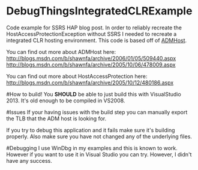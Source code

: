 DebugThingsIntegratedCLRExample
===============================

Code example for SSRS HAP blog post. In order to reliably recreate the HostAccessProtectionException without SSRS I needed to recreate a integrated CLR hosting environment. This code is based off of [ADMHost](http://www.microsoft.com/en-us/download/details.aspx?id=7325).

You can find out more about ADMHost here:
http://blogs.msdn.com/b/shawnfa/archive/2006/01/05/509440.aspx
http://blogs.msdn.com/b/shawnfa/archive/2005/10/06/478009.aspx

You can find out more about HostAccessProtection here:
http://blogs.msdn.com/b/shawnfa/archive/2005/10/12/480186.aspx

#How to build!
You **SHOULD** be able to just build this with VisualStudio 2013. It's old enough to be compiled in VS2008. 

#Issues
If your having issues with the build step you can manually export the TLB that the ADM host is looking for.

If you try to debug this application and it fails make sure it's building properly. Also make sure you have not changed any of the underlying files.

#Debugging
I use WinDbg in my examples and this is known to work. However if you want to use it in Visual Studio you can try. However, I didn't have any success.

